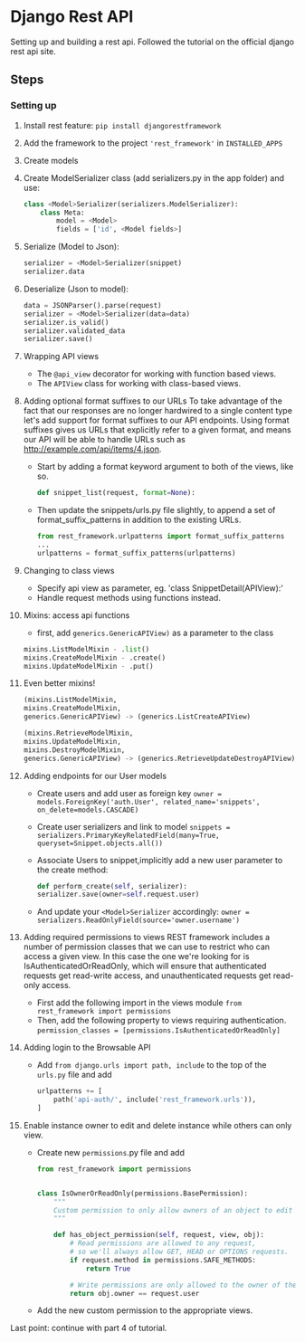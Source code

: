 # Django Rest API

Setting up and building a rest api. Followed the tutorial on the official django rest api site.

## Steps

### Setting up

1. Install rest feature: `pip install djangorestframework`
2. Add the framework to the project `'rest_framework'` in `INSTALLED_APPS`
3. Create models
4. Create ModelSerializer class (add serializers.py in the app folder) and use:

    ```python
    class <Model>Serializer(serializers.ModelSerializer):
        class Meta:
            model = <Model>
            fields = ['id', <Model fields>]
    ```

5. Serialize (Model to Json):

    ```python
    serializer = <Model>Serializer(snippet) 
    serializer.data
    ```

6. Deserialize (Json to model):

    ```python
    data = JSONParser().parse(request)
    serializer = <Model>Serializer(data=data)
    serializer.is_valid()
    serializer.validated_data
    serializer.save()
    ```

7. Wrapping API views
    - The `@api_view` decorator for working with function based views.
    - The `APIView` class for working with class-based views.

8. Adding optional format suffixes to our URLs
To take advantage of the fact that our responses are no longer hardwired to a single content type let's add support for format suffixes to our API endpoints. Using format suffixes gives us URLs that explicitly refer to a given format, and means our API will be able to handle URLs such as <http://example.com/api/items/4.json>.

    - Start by adding a format keyword argument to both of the views, like so.

        ```python
        def snippet_list(request, format=None):
        ```

    - Then update the snippets/urls.py file slightly, to append a set of format_suffix_patterns in addition to the existing URLs.

        ```python
        from rest_framework.urlpatterns import format_suffix_patterns
        ...
        urlpatterns = format_suffix_patterns(urlpatterns)
        ```

9. Changing to class views
    - Specify api view as parameter, eg. 'class SnippetDetail(APIView):'
    - Handle request methods using functions instead.

10. Mixins: access api functions
    - first, add `generics.GenericAPIView)` as a parameter to the class

    ```python
    mixins.ListModelMixin - .list()
    mixins.CreateModelMixin - .create()
    mixins.UpdateModelMixin - .put()
    ```

11. Even better mixins!

    ```python
    (mixins.ListModelMixin,
    mixins.CreateModelMixin,
    generics.GenericAPIView) -> (generics.ListCreateAPIView)

    (mixins.RetrieveModelMixin,
    mixins.UpdateModelMixin,
    mixins.DestroyModelMixin,
    generics.GenericAPIView) -> (generics.RetrieveUpdateDestroyAPIView)
    ```

12. Adding endpoints for our User models
    - Create users and add user as foreign key `owner = models.ForeignKey('auth.User', related_name='snippets', on_delete=models.CASCADE)`
    - Create user serializers and link to model `snippets = serializers.PrimaryKeyRelatedField(many=True, queryset=Snippet.objects.all())`
    - Associate Users to snippet,implicitly add a new user parameter to the create method:

        ```python
        def perform_create(self, serializer):
        serializer.save(owner=self.request.user)
        ```

    - And update your `<Model>Serializer` accordingly: `owner = serializers.ReadOnlyField(source='owner.username')`

13. Adding required permissions to views
    REST framework includes a number of permission classes that we can use to restrict who can access a given view. In this case the one we're looking for is IsAuthenticatedOrReadOnly, which will ensure that authenticated requests get read-write access, and unauthenticated requests get read-only access.

    - First add the following import in the views module `from rest_framework import permissions`
    - Then, add the following property to views requiring authentication. `permission_classes = [permissions.IsAuthenticatedOrReadOnly]`

14. Adding login to the Browsable API
    - Add `from django.urls import path, include` to the top of the `urls.py` file and add

        ```python
        urlpatterns += [
            path('api-auth/', include('rest_framework.urls')),
        ]
        ```

15. Enable instance owner to edit and delete instance while others can only view.
    - Create new `permissions`.py file and add

        ```python
        from rest_framework import permissions


        class IsOwnerOrReadOnly(permissions.BasePermission):
            """
            Custom permission to only allow owners of an object to edit it.
            """

            def has_object_permission(self, request, view, obj):
                # Read permissions are allowed to any request,
                # so we'll always allow GET, HEAD or OPTIONS requests.
                if request.method in permissions.SAFE_METHODS:
                    return True

                # Write permissions are only allowed to the owner of the snippet.
                return obj.owner == request.user
        ```

    - Add the new custom permission to the appropriate views.

Last point: continue with part 4 of tutorial.
